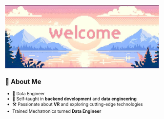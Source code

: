 ![header](header.jpg)

## 🚀 About Me
- 🧙 Data Engineer
- 👷 Self-taught in **backend development** and **data engineering**
- 🛠️ Passionate about **VR** and exploring cutting-edge technologies
- Trained Mechatronics turned **Data Engineer**

<!--
**thilob97/thilob97** is a ✨ _special_ ✨ repository because its `README.md` (this file) appears on your GitHub profile.

Here are some ideas to get you started:

- 🔭 I’m currently working on ...
- 🌱 I’m currently learning ...
- 👯 I’m looking to collaborate on ...
- 🤔 I’m looking for help with ...
- 💬 Ask me about ...
- 📫 How to reach me: ...
- 😄 Pronouns: ...
- ⚡ Fun fact: ...
-->
